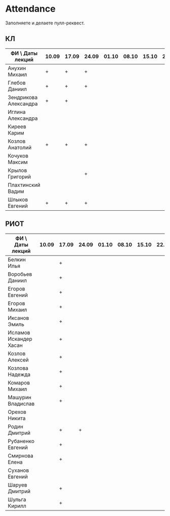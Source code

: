 # Attendance

Заполняете и делаете пулл-реквест.

## КЛ

| ФИ \ Даты лекций     |10.09|17.09|24.09|01.10|08.10|15.10|22.10|29.10|05.11|12.11|19.11|26.11|03.12|10.12| Сумма |
|----------------------|-----|-----|-----|-----|-----|-----|-----|-----|-----|-----|-----|-----|-----|-----|-------|
| Анухин Михаил        |  +  |  +  |  +  |     |     |     |     |     |     |     |     |     |     |     |       |
| Глебов Даниил        |  +  |  +  |  +  |     |     |     |     |     |     |     |     |     |     |     |       |
| Зендрикова Александра|  +  |  +  |     |     |     |     |     |     |     |     |     |     |     |     |       |
| Иглина Александра    |     |     |     |     |     |     |     |     |     |     |     |     |     |     |       |
| Киреев Карим         |     |     |     |     |     |     |     |     |     |     |     |     |     |     |       |
| Козлов Анатолий      |  +  |  +  |  +  |     |     |     |     |     |     |     |     |     |     |     |       |
| Кочуков Максим       |     |     |     |     |     |     |     |     |     |     |     |     |     |     |       |
| Крылов Григорий      |     |     |  +  |     |     |     |     |     |     |     |     |     |     |     |       |
| Плахтинский Вадим    |     |     |     |     |     |     |     |     |     |     |     |     |     |     |       |
| Шлыков Евгений       |  +  |  +  |  +  |     |     |     |     |     |     |     |     |     |     |     |       |

## РИОТ

| ФИ \ Даты лекций     |10.09|17.09|24.09|01.10|08.10|15.10|22.10|29.10|05.11|12.11|19.11|26.11|03.12|10.12| Сумма |
|----------------------|-----|-----|-----|-----|-----|-----|-----|-----|-----|-----|-----|-----|-----|-----|-------|
| Белкин Илья          |     |  +  |     |     |     |     |     |     |     |     |     |     |     |     |       |
| Воробьев Даниил      |     |  +  |     |     |     |     |     |     |     |     |     |     |     |     |       |
| Егоров Евгений       |     |  +  |     |     |     |     |     |     |     |     |     |     |     |     |       |
| Егоров Михаил        |     |  +  |     |     |     |     |     |     |     |     |     |     |     |     |       |
| Иксанов Эмиль        |     |  +  |     |     |     |     |     |     |     |     |     |     |     |     |       |
| Исламов Искандер Хасан|    |  +  |     |     |     |     |     |     |     |     |     |     |     |     |       |
| Козлов Алексей       |     |  +  |     |     |     |     |     |     |     |     |     |     |     |     |       |
| Козлова Надежда      |     |  +  |     |     |     |     |     |     |     |     |     |     |     |     |       |
| Комаров Михаил       |     |  +  |     |     |     |     |     |     |     |     |     |     |     |     |       |
| Машурин Владислав    |     |  +  |     |     |     |     |     |     |     |     |     |     |     |     |       |
| Орехов Никита        |     |     |     |     |     |     |     |     |     |     |     |     |     |     |       |
| Родин Дмитрий        |     |  +  |  +  |     |     |     |     |     |     |     |     |     |     |     |       |
| Рубаненко Евгений    |     |  +  |     |     |     |     |     |     |     |     |     |     |     |     |       |
| Смирнова Елена       |     |  +  |     |     |     |     |     |     |     |     |     |     |     |     |       |
| Суханов Евгений      |     |     |     |     |     |     |     |     |     |     |     |     |     |     |       |
| Шаруев Дмитрий       |     |  +  |     |     |     |     |     |     |     |     |     |     |     |     |       |
| Шульга Кирилл        |     |  +  |     |     |     |     |     |     |     |     |     |     |     |     |       |
